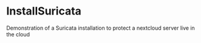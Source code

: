 # InstallSuricata
Demonstration of a Suricata installation to protect a nextcloud server live in the cloud
